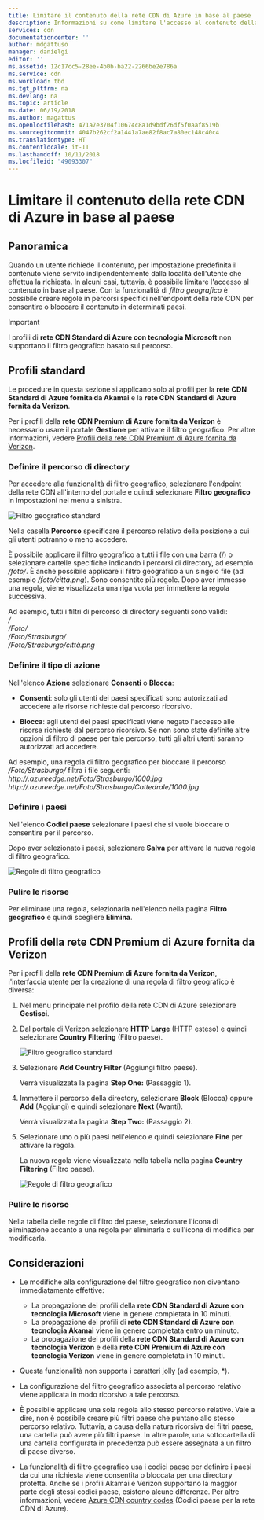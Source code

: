 ```yaml
---
title: Limitare il contenuto della rete CDN di Azure in base al paese | Documentazione Microsoft
description: Informazioni su come limitare l'accesso al contenuto della rete CDN di Azure in base al paese con la funzionalità di filtro geografico.
services: cdn
documentationcenter: ''
author: mdgattuso
manager: danielgi
editor: ''
ms.assetid: 12c17cc5-28ee-4b0b-ba22-2266be2e786a
ms.service: cdn
ms.workload: tbd
ms.tgt_pltfrm: na
ms.devlang: na
ms.topic: article
ms.date: 06/19/2018
ms.author: magattus
ms.openlocfilehash: 471a7e3704f10674c8a1d9bdf26df5f0aaf8519b
ms.sourcegitcommit: 4047b262cf2a1441a7ae82f8ac7a80ec148c40c4
ms.translationtype: HT
ms.contentlocale: it-IT
ms.lasthandoff: 10/11/2018
ms.locfileid: "49093307"
---
```

# <a name="restrict-azure-cdn-content-by-country"></a>Limitare il contenuto della rete CDN di Azure in base al paese

## <a name="overview"></a>Panoramica
Quando un utente richiede il contenuto, per impostazione predefinita il contenuto viene servito indipendentemente dalla località dell'utente che effettua la richiesta. In alcuni casi, tuttavia, è possibile limitare l'accesso al contenuto in base al paese. Con la funzionalità di *filtro geografico* è possibile creare regole in percorsi specifici nell'endpoint della rete CDN per consentire o bloccare il contenuto in determinati paesi.

> [!IMPORTANT]
> I profili di **rete CDN Standard di Azure con tecnologia Microsoft** non supportano il filtro geografico basato sul percorso.
> 

## <a name="standard-profiles"></a>Profili standard
Le procedure in questa sezione si applicano solo ai profili per la **rete CDN Standard di Azure fornita da Akamai** e la **rete CDN Standard di Azure fornita da Verizon**. 

Per i profili della **rete CDN Premium di Azure fornita da Verizon** è necessario usare il portale **Gestione** per attivare il filtro geografico. Per altre informazioni, vedere [Profili della rete CDN Premium di Azure fornita da Verizon](#azure-cdn-premium-from-verizon-profiles).

### <a name="define-the-directory-path"></a>Definire il percorso di directory
Per accedere alla funzionalità di filtro geografico, selezionare l'endpoint della rete CDN all'interno del portale e quindi selezionare **Filtro geografico** in Impostazioni nel menu a sinistra. 

![Filtro geografico standard](./media/cdn-filtering/cdn-geo-filtering-standard.png)

Nella casella **Percorso** specificare il percorso relativo della posizione a cui gli utenti potranno o meno accedere. 

È possibile applicare il filtro geografico a tutti i file con una barra (/) o selezionare cartelle specifiche indicando i percorsi di directory, ad esempio */foto/*. È anche possibile applicare il filtro geografico a un singolo file (ad esempio */foto/città.png*). Sono consentite più regole. Dopo aver immesso una regola, viene visualizzata una riga vuota per immettere la regola successiva.

Ad esempio, tutti i filtri di percorso di directory seguenti sono validi:   
*/*                                 
*/Foto/*     
*/Foto/Strasburgo/*     
*/Foto/Strasburgo/città.png*

### <a name="define-the-type-of-action"></a>Definire il tipo di azione

Nell'elenco **Azione** selezionare **Consenti** o **Blocca**: 

- **Consenti**: solo gli utenti dei paesi specificati sono autorizzati ad accedere alle risorse richieste dal percorso ricorsivo.

- **Blocca**: agli utenti dei paesi specificati viene negato l'accesso alle risorse richieste dal percorso ricorsivo. Se non sono state definite altre opzioni di filtro di paese per tale percorso, tutti gli altri utenti saranno autorizzati ad accedere.

Ad esempio, una regola di filtro geografico per bloccare il percorso */Foto/Strasburgo/* filtra i file seguenti:     
*http://<endpoint>.azureedge.net/Foto/Strasburgo/1000.jpg*
*http://<endpoint>.azureedge.net/Foto/Strasburgo/Cattedrale/1000.jpg*

### <a name="define-the-countries"></a>Definire i paesi
Nell'elenco **Codici paese** selezionare i paesi che si vuole bloccare o consentire per il percorso. 

Dopo aver selezionato i paesi, selezionare **Salva** per attivare la nuova regola di filtro geografico. 

![Regole di filtro geografico](./media/cdn-filtering/cdn-geo-filtering-rules.png)

### <a name="clean-up-resources"></a>Pulire le risorse
Per eliminare una regola, selezionarla nell'elenco nella pagina **Filtro geografico** e quindi scegliere **Elimina**.

## <a name="azure-cdn-premium-from-verizon-profiles"></a>Profili della rete CDN Premium di Azure fornita da Verizon
Per i profili della **rete CDN Premium di Azure fornita da Verizon**, l'interfaccia utente per la creazione di una regola di filtro geografico è diversa:

1. Nel menu principale nel profilo della rete CDN di Azure selezionare **Gestisci**.

2. Dal portale di Verizon selezionare **HTTP Large** (HTTP esteso) e quindi selezionare **Country Filtering** (Filtro paese).

    ![Filtro geografico standard](./media/cdn-filtering/cdn-geo-filtering-premium.png)

3. Selezionare **Add Country Filter** (Aggiungi filtro paese).

    Verrà visualizzata la pagina **Step One:** (Passaggio 1).

4. Immettere il percorso della directory, selezionare **Block** (Blocca) oppure **Add** (Aggiungi) e quindi selezionare **Next** (Avanti).

    Verrà visualizzata la pagina **Step Two:** (Passaggio 2). 

5. Selezionare uno o più paesi nell'elenco e quindi selezionare **Fine** per attivare la regola. 
    
    La nuova regola viene visualizzata nella tabella nella pagina **Country Filtering** (Filtro paese).

    ![Regole di filtro geografico](./media/cdn-filtering/cdn-geo-filtering-premium-rules.png)

### <a name="clean-up-resources"></a>Pulire le risorse
Nella tabella delle regole di filtro del paese, selezionare l'icona di eliminazione accanto a una regola per eliminarla o sull'icona di modifica per modificarla.

## <a name="considerations"></a>Considerazioni
* Le modifiche alla configurazione del filtro geografico non diventano immediatamente effettive:
   * La propagazione dei profili della **rete CDN Standard di Azure con tecnologia Microsoft** viene in genere completata in 10 minuti. 
   * La propagazione dei profili di **rete CDN Standard di Azure con tecnologia Akamai** viene in genere completata entro un minuto. 
   * La propagazione dei profili della **rete CDN Standard di Azure con tecnologia Verizon** e della **rete CDN Premium di Azure con tecnologia Verizon** viene in genere completata in 10 minuti. 
 
* Questa funzionalità non supporta i caratteri jolly (ad esempio, *).

* La configurazione del filtro geografico associata al percorso relativo viene applicata in modo ricorsivo a tale percorso.

* È possibile applicare una sola regola allo stesso percorso relativo. Vale a dire, non è possibile creare più filtri paese che puntano allo stesso percorso relativo. Tuttavia, a causa della natura ricorsiva dei filtri paese, una cartella può avere più filtri paese. In altre parole, una sottocartella di una cartella configurata in precedenza può essere assegnata a un filtro di paese diverso.

* La funzionalità di filtro geografico usa i codici paese per definire i paesi da cui una richiesta viene consentita o bloccata per una directory protetta. Anche se i profili Akamai e Verizon supportano la maggior parte degli stessi codici paese, esistono alcune differenze. Per altre informazioni, vedere [Azure CDN country codes](https://msdn.microsoft.com/library/mt761717.aspx) (Codici paese per la rete CDN di Azure). 

